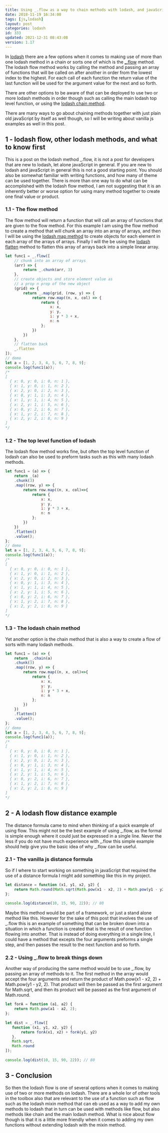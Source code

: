 ```yaml
---
title: Using _.flow as a way to chain methods with lodash, and javaScript
date: 2018-11-19 16:34:00
tags: [js,lodash]
layout: post
categories: lodash
id: 333
updated: 2021-12-31 08:43:08
version: 1.17
---
```


In [lodash](https://lodash.com/) there are a few options when  it comes to making use of more than one lodash method in a chain or sorts one of which is the [\_.flow](https://lodash.com/docs/4.17.4#flow) method. The lodash flow method works by calling the method and passing an array of functions that will be called on after another in order from the lowest index to the highest. For each call of each function the return value of the last function will be used for the argument value for the next and so forth.

There are other options to be aware of that can be deployed to use two or more lodash methods in order though such as calling the main lodash top level function, or using the [lodash chain method](/2018/11/11/lodash_chain/).

There are many ways to go about chaining methods together with just plain old javaScript by itself as well though, so I will be writing about vanilla js examples as well in this post. 

<!-- more -->

## 1 - lodash flow, other lodash methods, and what to know first

This is a post on the lodash method \_.flow, it is not a post for developers that are new to lodash, let alone javaScript in general. If you are new to lodash and javaScript in general this is not a good starting point. You should also be somewhat familiar with writing functions, and how many of theme can be used together. There is more than one way to do what can be accomplished with the lodash flow method, I am not suggesting that it is an inherently better or worse option for using many method together to create one final value or product.

### 1.1 - The flow method

The flow method will return a function that will call an array of functions that are given to the flow method. For this example I am using the flow method to create a method that will chunk an array into an array of arrays, and then I will be using the [lodash map method](/2018/02/02/lodash_map/) to create objects for each element in each array of the arrays of arrays. Finally I will the be using the [lodash flatten](/2018/08/12/lodash_flatten/) method to flatten this array of arrays back into a simple linear array.

```js
let func1 = _.flow([
    // chunk into an array of arrays
    (arr) => {
        return _.chunk(arr, 3)
    },
    // create objects and store element value as
    // a prop n prop of the new object
    (grid) => {
        return _.map(grid, (row, y) => {
            return row.map((n, x, col) => {
                return {
                    x: x,
                    y: y,
                    i: y * 3 + x,
                    n: n
                };
            })
        })
    },
    // flatten back
    _.flatten
]);
// demo
let a = [1, 2, 3, 4, 5, 6, 7, 8, 9];
console.log(func1(a));
/*
[ 
  { x: 0, y: 0, i: 0, n: 1 },
  { x: 1, y: 0, i: 1, n: 2 },
  { x: 2, y: 0, i: 2, n: 3 },
  { x: 0, y: 1, i: 3, n: 4 },
  { x: 1, y: 1, i: 4, n: 5 },
  { x: 2, y: 1, i: 5, n: 6 },
  { x: 0, y: 2, i: 6, n: 7 },
  { x: 1, y: 2, i: 7, n: 8 },
  { x: 2, y: 2, i: 8, n: 9 }
]
*/
```

### 1.2 - The top level function of lodash

The lodash flow method works fine, but often the top level function of lodash can also be used to preform tasks such as this with many lodash methods.

```js
let func1 = (a) => {
    return _(a)
    .chunk(3)
    .map((row, y) => {
        return row.map((n, x, col)=>{
            return {
                x: x,
                y: y,
                i: y * 3 + x,
                n: n
            };
        })
    })
    .flatten()
    .value();
};
// demo
let a = [1, 2, 3, 4, 5, 6, 7, 8, 9];
console.log(func1(a));
/*
[ 
  { x: 0, y: 0, i: 0, n: 1 },
  { x: 1, y: 0, i: 1, n: 2 },
  { x: 2, y: 0, i: 2, n: 3 },
  { x: 0, y: 1, i: 3, n: 4 },
  { x: 1, y: 1, i: 4, n: 5 },
  { x: 2, y: 1, i: 5, n: 6 },
  { x: 0, y: 2, i: 6, n: 7 },
  { x: 1, y: 2, i: 7, n: 8 },
  { x: 2, y: 2, i: 8, n: 9 }
]
*/
```

### 1.3 - The lodash chain method

Yet another option is the chain method that is also a way to create a flow of sorts with many lodash methods.

```js
let func1 = (a) => {
    return _.chain(a)
    .chunk(3)
    .map((row, y) => {
        return row.map((n, x, col)=>{
            return {
                x: x,
                y: y,
                i: y * 3 + x,
                n: n
            };
        })
    })
    .flatten()
    .value();
};
// demo
let a = [1, 2, 3, 4, 5, 6, 7, 8, 9];
console.log(func1(a));
/*
[ 
  { x: 0, y: 0, i: 0, n: 1 },
  { x: 1, y: 0, i: 1, n: 2 },
  { x: 2, y: 0, i: 2, n: 3 },
  { x: 0, y: 1, i: 3, n: 4 },
  { x: 1, y: 1, i: 4, n: 5 },
  { x: 2, y: 1, i: 5, n: 6 },
  { x: 0, y: 2, i: 6, n: 7 },
  { x: 1, y: 2, i: 7, n: 8 },
  { x: 2, y: 2, i: 8, n: 9 }
]
*/
```

## 2 - A lodash flow distance example

The distance formula came to mind when thinking of a quick example of using flow. This might not be the best example of using \_.flow, as the formal is simple enough where it could just be expressed in a single line. Never the less if you do not have much experience with \_.flow this simple example should help give you the basic idea of why \_.flow can be useful.

### 2.1 - The vanilla js distance formula

So if I where to start working on something in javaScript that required the use of a distance formula I might add something like this in my project.

```js
let distance = function (x1, y1, x2, y2) {
    return Math.round(Math.sqrt(Math.pow(x1 - x2, 2) + Math.pow(y1 - y2, 2)));
};
 
console.log(distance(10, 15, 90, 22)); // 80
```

Maybe this method would be part of a framework, or just a stand alone method like this. However for the sake of this post that involves the use of \_.flow this is an example of something that can be broken down into a situation in which a function is created that is the result of one function flowing into another. That is instead of doing everything in a single line, I could have a method that excepts the four arguments preforms a single step, and then passes the result to the next function and so forth.

### 2.2 - Using \_.flow to break things down

Another way of producing the same method would be to use \_.flow, by passing an array of methods to it. The first method in the array would accept the four arguments and return the product of Math.pow(x1 - x2, 2) + Math.pow(y1 - y2, 2). That product will then be passed as the first argument for Math.sqrt, and then its product will be passed as the first argument of Math.round.

```js
let forA = function (a1, a2) {
    return Math.pow(a1 - a2, 2);
};
 
let dist = _.flow([
   function (x1, y1, x2, y2) {
       return forA(x1, x2) + forA(y1, y2)
   },
   Math.sqrt,
   Math.round
]);
 
console.log(dist(10, 15, 90, 22)); // 80
```

## 3 - Conclusion

So then the lodash flow is one of several options when it comes to making use of two or more methods on lodash. There are a whole lor of other tools in the toolbox also that are relevant to the use of a function such as flow such as the lodash mixin method that can eb used as a way to add my own methods to lodash that in turn can be used with methods like flow, but also methods like chain and the main lodash method. What is nice about flow though is that it is a little more friendly when it comes to adding my own functions without extending lodash with the mixin method.